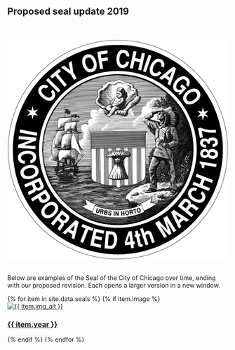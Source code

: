 
## Proposed seal update 2019

<div style="text-align: center;">
<br>
<br>
<img src="/assets/img/seals/city-seal-black-2019.png" alt="Proposed seal of the City of Chicago" />
<br>
<br>

</div>

Below are examples of the Seal of the City of Chicago over time, ending with our proposed revision. Each opens a larger version in a new window.

<div class="card-deck">
{% for item in site.data.seals %}
  {% if item.image %}
    <a href="{{ site.baseurl }}{{ item.image }}" target="_blank">
    <div class="card">
      <img class="card-img-top-seal" src="{{ site.baseurl }}{{ item.image }}" alt="{{ item.img_alt }}">
      <div class="card-body-seal">
        <h3 class="card-title usa-external_link">{{ item.year }}</h3>
      </div>
    </div>
    </a>
  {% endif %}
{% endfor %}
</div>

